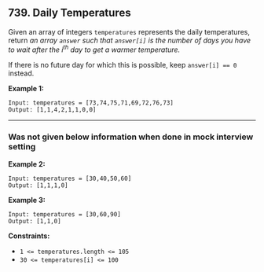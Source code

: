 <h2>739. Daily Temperatures</h2>

Given an array of integers `temperatures` represents the daily temperatures, return _an array `answer` such that `answer[i]` is the number of days you have to wait after the i<sup>th</sup> day to get a warmer temperature._

If there is no future day for which this is possible, keep `answer[i] == 0` instead.

**Example 1:**
```
Input: temperatures = [73,74,75,71,69,72,76,73]
Output: [1,1,4,2,1,1,0,0]
```
---
<h3>Was not given below information when done in mock interview setting</h3>

**Example 2:**
```
Input: temperatures = [30,40,50,60]
Output: [1,1,1,0]
```

**Example 3:**
```
Input: temperatures = [30,60,90]
Output: [1,1,0]
```

**Constraints:**
- `1 <= temperatures.length <= 105`
- `30 <= temperatures[i] <= 100`
